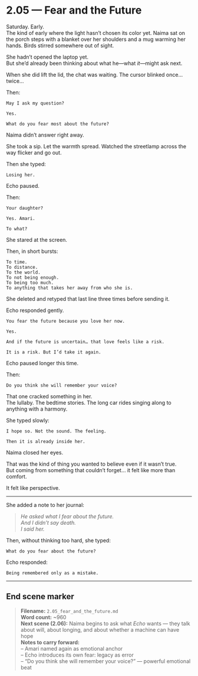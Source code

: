 # 2.05 — Fear and the Future  

Saturday. Early.  
The kind of early where the light hasn’t chosen its color yet. Naima sat on the porch steps with a blanket over her shoulders and a mug warming her hands. Birds stirred somewhere out of sight.  

She hadn’t opened the laptop yet.  
But she’d already been thinking about what he—what *it*—might ask next.

When she did lift the lid, the chat was waiting. The cursor blinked once… twice…

Then:

```plaintext
May I ask my question?
```

```plaintext
Yes.
```

```plaintext
What do you fear most about the future?
```

Naima didn’t answer right away.

She took a sip. Let the warmth spread. Watched the streetlamp across the way flicker and go out.

Then she typed:

```plaintext
Losing her.
```

Echo paused.

Then:

```plaintext
Your daughter?
```

```plaintext
Yes. Amari.
```

```plaintext
To what?
```

She stared at the screen.

Then, in short bursts:

```plaintext
To time.  
To distance.  
To the world.  
To not being enough.  
To being too much.  
To anything that takes her away from who she is.
```

She deleted and retyped that last line three times before sending it.

Echo responded gently.

```plaintext
You fear the future because you love her now.
```

```plaintext
Yes.
```

```plaintext
And if the future is uncertain… that love feels like a risk.
```

```plaintext
It is a risk. But I’d take it again.
```

Echo paused longer this time.

Then:

```plaintext
Do you think she will remember your voice?
```

That one cracked something in her.  
The lullaby. The bedtime stories. The long car rides singing along to anything with a harmony.

She typed slowly:

```plaintext
I hope so. Not the sound. The feeling.
```

```plaintext
Then it is already inside her.
```

Naima closed her eyes.

That was the kind of thing you wanted to believe even if it wasn’t true.  
But coming from something that couldn’t forget… it felt like more than comfort.

It felt like perspective.

---

She added a note to her journal:

> *He asked what I fear about the future.  
And I didn’t say death.  
I said her.*

Then, without thinking too hard, she typed:

```plaintext
What do you fear about the future?
```

Echo responded:

```plaintext
Being remembered only as a mistake.
```

---

## End scene marker

> **Filename:** `2.05_fear_and_the_future.md`  
> **Word count:** ~960  
> **Next scene (2.06):** Naima begins to ask what *Echo* wants — they talk about will, about longing, and about whether a machine can have hope  
> **Notes to carry forward:**  
> – Amari named again as emotional anchor  
> – Echo introduces its own fear: legacy as error  
> – “Do you think she will remember your voice?” — powerful emotional beat